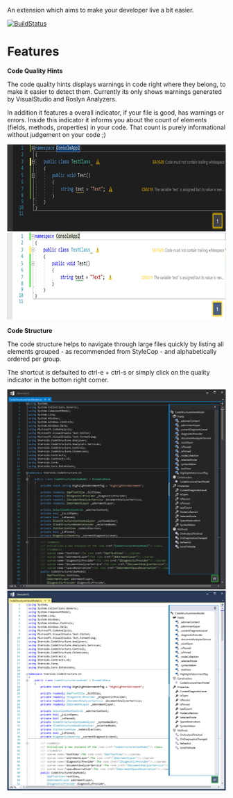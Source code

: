 An extension which aims to make your developer live a bit easier.

[![BuildStatus](https://eberthold.visualstudio.com/_apis/public/build/definitions/0f1c8361-a5d4-46c1-aa83-c190f5b2c74b/2/badge)](https://eberthold.visualstudio.com/_apis/public/build/definitions/0f1c8361-a5d4-46c1-aa83-c190f5b2c74b/2/badge)

# Features

__Code Quality Hints__

The code quality hints displays warnings in code right where they belong, to make it easier to detect them.
Currently its only shows warnings generated by VisualStudio and Roslyn Analyzers.

In addition it features a overall indicator, if your file is good, has warnings or errors.
Inside this indicator it informs you about the count of elements (fields, methods, properties) in your code. That count is purely informational without judgement on your code ;)

<img src="https://github.com/eberthold/SteroidsVS/blob/main/Screenshots/QualityHints_Dark.PNG?raw=true" height="200"/><img src="https://github.com/eberthold/SteroidsVS/blob/main/Screenshots/QualityHints_Light.PNG?raw=true" height="200"/>

__Code Structure__

The code structure helps to navigate through large files quickly by listing all elements grouped - as recommended from StyleCop - and alphabetically ordered per group.

The shortcut is defaulted to ctrl-e + ctrl-s or simply click on the quality indicator in the bottom right corner.

<img src="https://github.com/eberthold/SteroidsVS/blob/main/Screenshots/CodeStructure_Dark.PNG?raw=true" width="600" /><img src="https://github.com/eberthold/SteroidsVS/blob/main/Screenshots/CodeStructure_Light.PNG?raw=true" width="600" />